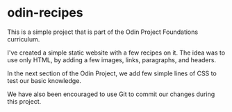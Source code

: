 # odin-recipes

This is a simple project that is part of the Odin Project Foundations curriculum.

I've created a simple static website with a few recipes on it. 
The idea was to use only HTML, by adding a few images, links, paragraphs, and headers.

In the next section of the Odin Project, we add few simple lines of CSS to test our basic knowledge.

We have also been encouraged to use Git to commit our changes during this project.